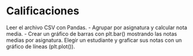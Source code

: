 # Calificaciones
Leer el archivo CSV con Pandas.  - Agrupar por asignatura y calcular nota media.  - Crear un gráfico de barras con plt.bar() mostrando las notas medias por asignatura.  Elegir un estudiante y graficar sus notas con un gráfico de líneas (plt.plot()).
